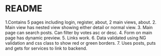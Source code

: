 # README

1.Contains 5 pages including login, register, about, 2 main views, about.
2. Main view has nested view showing either detail or normal view.
3. Main page can search posts.  Can filter by votes asc or desc.
4. Form on main page has dynamic preview.
5. Links work.
6. Data validated using NG validation and css class to show red or green borders.
7. Uses posts, puts and gets for services to link to backend.
